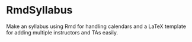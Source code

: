 # RmdSyllabus
Make an syllabus using Rmd for handling calendars and a LaTeX template for adding multiple instructors and TAs easily.
